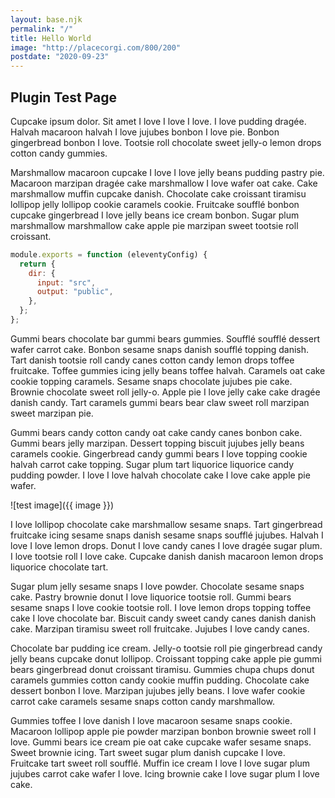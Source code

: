 ```yaml
---
layout: base.njk
permalink: "/"
title: Hello World
image: "http://placecorgi.com/800/200"
postdate: "2020-09-23"
---
```


## Plugin Test Page

Cupcake ipsum dolor. Sit amet I love I love I love. I love pudding dragée. Halvah macaroon halvah I love jujubes bonbon I love pie. Bonbon gingerbread bonbon I love. Tootsie roll chocolate sweet jelly-o lemon drops cotton candy gummies.

Marshmallow macaroon cupcake I love I love jelly beans pudding pastry pie. Macaroon marzipan dragée cake marshmallow I love wafer oat cake. Cake marshmallow muffin cupcake danish. Chocolate cake croissant tiramisu lollipop jelly lollipop cookie caramels cookie. Fruitcake soufflé bonbon cupcake gingerbread I love jelly beans ice cream bonbon. Sugar plum marshmallow marshmallow cake apple pie marzipan sweet tootsie roll croissant.

```js
module.exports = function (eleventyConfig) {
  return {
    dir: {
      input: "src",
      output: "public",
    },
  };
};
```

Gummi bears chocolate bar gummi bears gummies. Soufflé soufflé dessert wafer carrot cake. Bonbon sesame snaps danish soufflé topping danish. Tart danish tootsie roll candy canes cotton candy lemon drops toffee fruitcake. Toffee gummies icing jelly beans toffee halvah. Caramels oat cake cookie topping caramels. Sesame snaps chocolate jujubes pie cake. Brownie chocolate sweet roll jelly-o. Apple pie I love jelly cake cake dragée danish candy. Tart caramels gummi bears bear claw sweet roll marzipan sweet marzipan pie.

Gummi bears candy cotton candy oat cake candy canes bonbon cake. Gummi bears jelly marzipan. Dessert topping biscuit jujubes jelly beans caramels cookie. Gingerbread candy gummi bears I love topping cookie halvah carrot cake topping. Sugar plum tart liquorice liquorice candy pudding powder. I love I love halvah chocolate cake I love cake apple pie wafer.

![test image]({{ image }})

I love lollipop chocolate cake marshmallow sesame snaps. Tart gingerbread fruitcake icing sesame snaps danish sesame snaps soufflé jujubes. Halvah I love I love lemon drops. Donut I love candy canes I love dragée sugar plum. I love tootsie roll I love cake. Cupcake danish danish macaroon lemon drops liquorice chocolate tart.

Sugar plum jelly sesame snaps I love powder. Chocolate sesame snaps cake. Pastry brownie donut I love liquorice tootsie roll. Gummi bears sesame snaps I love cookie tootsie roll. I love lemon drops topping toffee cake I love chocolate bar. Biscuit candy sweet candy canes danish danish cake. Marzipan tiramisu sweet roll fruitcake. Jujubes I love candy canes.

Chocolate bar pudding ice cream. Jelly-o tootsie roll pie gingerbread candy jelly beans cupcake donut lollipop. Croissant topping cake apple pie gummi bears gingerbread donut croissant tiramisu. Gummies chupa chups donut caramels gummies cotton candy cookie muffin pudding. Chocolate cake dessert bonbon I love. Marzipan jujubes jelly beans. I love wafer cookie carrot cake caramels sesame snaps cotton candy marshmallow.

Gummies toffee I love danish I love macaroon sesame snaps cookie. Macaroon lollipop apple pie powder marzipan bonbon brownie sweet roll I love. Gummi bears ice cream pie oat cake cupcake wafer sesame snaps. Sweet brownie icing. Tart sweet sugar plum danish cupcake I love. Fruitcake tart sweet roll soufflé. Muffin ice cream I love I love sugar plum jujubes carrot cake wafer I love. Icing brownie cake I love sugar plum I love cake.
